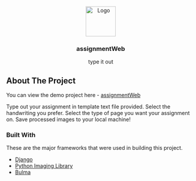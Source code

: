 <br />
<p align="center">
  <a href="https://github.com/porcelaincode/assignmentWeb">
        <img src="https://img.icons8.com/cotton/344/regular-document.png" alt="Logo" width="80" height="80">
  </a>

  <h3 align="center">assignmentWeb</h3>

  <p align="center">
   type it out
  </p>
</p>

## About The Project

You can view the demo project here - [assignmentWeb](https://type-assignment.herokuapp.com)

Type out your assignment in template text file provided. Select the handwriting you prefer. Select the type of page you want your assignment on. Save processed images to your local machine!

### Built With

These are the major frameworks that were used in building this project.

- [Django](https://www.djangoproject.com)
- [Python Imaging Library](https://pypi.org/project/Pillow/)
- [Bulma](https://bulma.io/)
